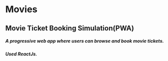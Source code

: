 # Movies
## Movie Ticket Booking Simulation(PWA)

##### A progressive web app where users can browse and book movie tickets.
##### Used ReactJs.
